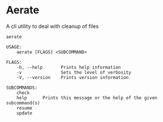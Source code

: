 # Aerate

A cli utility to deal with cleanup of files


	aerate

	USAGE:
	    aerate [FLAGS] <SUBCOMMAND>

	FLAGS:
	    -h, --help       Prints help information
	    -v               Sets the level of verbosity
	    -V, --version    Prints version information

	SUBCOMMANDS:
	    check
	    help      Prints this message or the help of the given subcommand(s)
	    resume
	    update


